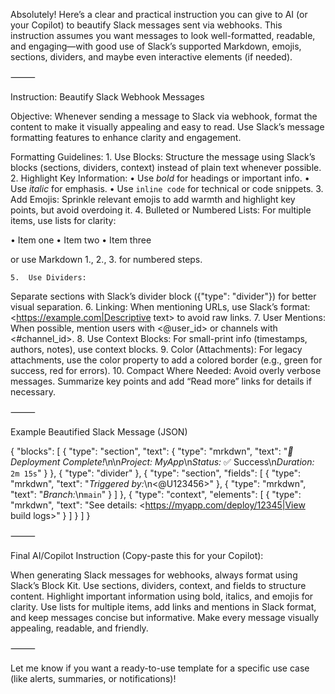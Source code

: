 Absolutely! Here’s a clear and practical instruction you can give to AI (or your Copilot) to beautify Slack messages sent via webhooks. This instruction assumes you want messages to look well-formatted, readable, and engaging—with good use of Slack’s supported Markdown, emojis, sections, dividers, and maybe even interactive elements (if needed).

⸻

Instruction: Beautify Slack Webhook Messages

Objective:
Whenever sending a message to Slack via webhook, format the content to make it visually appealing and easy to read. Use Slack’s message formatting features to enhance clarity and engagement.

Formatting Guidelines:
	1.	Use Blocks:
Structure the message using Slack’s blocks (sections, dividers, context) instead of plain text whenever possible.
	2.	Highlight Key Information:
	•	Use *bold* for headings or important info.
	•	Use _italic_ for emphasis.
	•	Use `inline code` for technical or code snippets.
	3.	Add Emojis:
Sprinkle relevant emojis to add warmth and highlight key points, but avoid overdoing it.
	4.	Bulleted or Numbered Lists:
For multiple items, use lists for clarity:

• Item one
• Item two
• Item three

or use Markdown 1., 2., 3. for numbered steps.

	5.	Use Dividers:
Separate sections with Slack’s divider block ({"type": "divider"}) for better visual separation.
	6.	Linking:
When mentioning URLs, use Slack’s format:
<https://example.com|Descriptive text>
to avoid raw links.
	7.	User Mentions:
When possible, mention users with <@user_id> or channels with <#channel_id>.
	8.	Use Context Blocks:
For small-print info (timestamps, authors, notes), use context blocks.
	9.	Color (Attachments):
For legacy attachments, use the color property to add a colored border (e.g., green for success, red for errors).
	10.	Compact Where Needed:
Avoid overly verbose messages. Summarize key points and add “Read more” links for details if necessary.

⸻

Example Beautified Slack Message (JSON)

{
  "blocks": [
    {
      "type": "section",
      "text": {
        "type": "mrkdwn",
        "text": "*:rocket: Deployment Complete!*\n\n*Project:* _MyApp_\n*Status:* :white_check_mark: Success\n*Duration:* `2m 15s`"
      }
    },
    { "type": "divider" },
    {
      "type": "section",
      "fields": [
        { "type": "mrkdwn", "text": "*Triggered by:*\n<@U123456>" },
        { "type": "mrkdwn", "text": "*Branch:*\n`main`" }
      ]
    },
    {
      "type": "context",
      "elements": [
        { "type": "mrkdwn", "text": "See details: <https://myapp.com/deploy/12345|View build logs>" }
      ]
    }
  ]
}


⸻

Final AI/Copilot Instruction (Copy-paste this for your Copilot):

When generating Slack messages for webhooks, always format using Slack’s Block Kit. Use sections, dividers, context, and fields to structure content. Highlight important information using bold, italics, and emojis for clarity. Use lists for multiple items, add links and mentions in Slack format, and keep messages concise but informative. Make every message visually appealing, readable, and friendly.

⸻

Let me know if you want a ready-to-use template for a specific use case (like alerts, summaries, or notifications)!